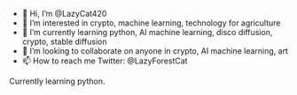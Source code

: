 - 👋 Hi, I’m @LazyCat420
- 👀 I’m interested in crypto, machine learning, technology for agriculture 
- 🌱 I’m currently learning python, AI machine learning, disco diffusion, crypto, stable diffusion
- 💞️ I’m looking to collaborate on anyone in crypto, AI machine learning, art 
- 📫 How to reach me Twitter: @LazyForestCat 

Currently learning python. 

<!---
LazyCat420/LazyCat420 is a ✨ special ✨ repository because its `README.md` (this file) appears on your GitHub profile.
You can click the Preview link to take a look at your changes.
--->
